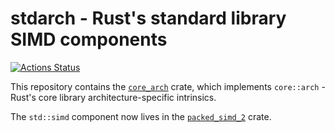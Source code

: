stdarch - Rust's standard library SIMD components
=======

[![Actions Status](https://github.com/rust-lang/stdarch/workflows/CI/badge.svg)](https://github.com/rust-lang/stdarch/actions)


This repository contains the [`core_arch`](crates/core_arch/README.md) crate, which implements `core::arch` - Rust's core library architecture-specific intrinsics.
  
The `std::simd` component now lives in the
[`packed_simd_2`](https://github.com/rust-lang/packed_simd) crate.
